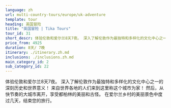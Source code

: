 ```yaml
---
language: zh
url: multi-country-tours/europe/uk-adventure
template: tour
heading: 英国冒险
title: "英国冒险 | Tika Tours"
tour_id: 31
short_descr: 体验伦敦和爱尔兰8天7夜。 深入了解伦敦作为最独特和多样化的文化中心之一的深刻历史和世界意义！ 来自世界各地的人们
price_from: 4925
duration: 8天/ 7晚
itinerary: ./itinerary.zh.md
inclusions: ./inclusions.zh.md
main_category_id: 2
sub_category_id: 22
---
```

体验伦敦和爱尔兰8天7夜。 深入了解伦敦作为最独特和多样化的文化中心之一的深刻历史和世界意义！ 来自世界各地的人们来到这里称这个城市为家！ 然后，从快节奏的大城市离开，享受都柏林的美丽和古怪。
在爱尔兰乡村的美丽景色中度过几天，结束您的旅行。
